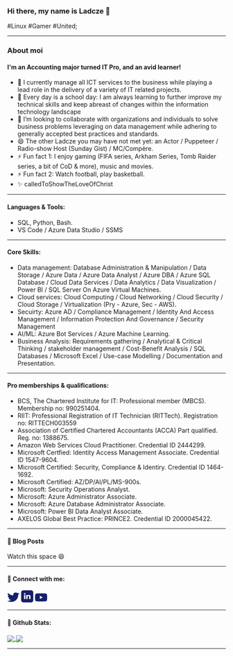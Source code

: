 ### Hi there, my name is Ladcze 👋
#Linux #Gamer #United;

--------------------------------------------------------------------------------------------------------

### About moi
#### I'm an Accounting major turned IT Pro, and an avid learner!

- 🔭 I currently manage all ICT services to the business while playing a lead role in the delivery of a variety of IT related projects.
- 🌱 Every day is a school day: I am always learning to further improve my technical skills and keep abreast of changes within the information technology landscape <!-- Check https://www.indeed.com/career-advice/career-development/keeping-up-with-technology -->
- 👯 I’m looking to collaborate with organizations and individuals to solve business problems leveraging on data management while adhering to generally accepted best         practices and standards. 
- 😄 The other Ladcze you may have not met yet: an Actor / Puppeteer / Radio-show Host (Sunday Gist) / MC/Compère. 
- ⚡ Fun fact 1: I enjoy gaming (FIFA series, Arkham Series, Tomb Raider series, a bit of CoD & more), music and movies. 
- ⚡ Fun fact 2: Watch football, play basketball. 
- ✨ calledToShowTheLoveOfChrist

--------------------------------------------------------------------------------------------------------

#### Languages & Tools: 
- SQL, Python, Bash. 
- VS Code / Azure Data Studio / SSMS

--------------------------------------------------------------------------------------------------------

#### Core Skills: 
- Data management: Database Administration & Manipulation / Data Storage / Azure Data / Azure Data Analyst / Azure DBA / Azure SQL Database / 
  Cloud Data Services / Data Analytics / Data Visualization / Power BI / SQL Server On Azure Virtual Machines.
- Cloud services:  Cloud Computing / Cloud Networking / Cloud Security / Cloud Storage / Virtualization (Pry - Azure, Sec - AWS).
- Secuirty: Azure AD / Compliance Management / Identity And Access Management / Information Protection And Governance / Security Management
- AI/ML: Azure Bot Services / Azure Machine Learning.
- Business Analysis: Requirements gathering / Analytical & Critical Thinking / stakeholder management / Cost-Benefit Analysis / SQL Databases / Microsoft Excel / Use-case Modelling / Documentation and Presentation.

--------------------------------------------------------------------------------------------------------

#### Pro memberships & qualifications: 
- BCS, The Chartered Institute for IT: Professional member (MBCS). Membership no: 990251404.
- RIIT: Professional Registration of IT Technician (RITTech). Registration no: RITTECH003559
- Association of Certified Chartered Accountants (ACCA) Part qualified. Reg. no: 1388675. 
- Amazon Web Services Cloud Practitioner. Credential ID 2444299.
- Microsoft Certfied: Identity Access Management Associate. Credential ID 1547-9604.
- Microsoft Certified: Security, Compliance & Identiry. Credential ID 1464-1692.
- Microsoft Certified: AZ/DP/AI/PL/MS-900s.
- Microsoft: Security Operations Analyst.
- Microsoft: Azure Administrator Associate. 
- Microsoft: Azure Database Administrator Associate. 
- Microsoft: Power BI Data Analyst Associate. 
- AXELOS Global Best Practice: PRINCE2. Credential ID 2000045422.

--------------------------------------------------------------------------------------------------------

#### 📕 Blog Posts
Watch this space 😄

--------------------------------------------------------------------------------------------------------

#### 💬 Connect with me:
<!-- 
[Twitter logo]@orimsway2cool
https://twitter.com/orimsway2cool | https://uk.linkedin.com/
@orimsway2cool 
-->

![](twitter_icon.png)         ![](linkedin_icon.png)          ![](youtube_icon.png)

<!--
[<img align="left" alt="orimsway2cool | Twitter" width="22px" src="https://cdn.jsdelivr.net/npm/simple-icons@v3/icons/twitter.svg" />][twitter]
[<img align="left" alt="ladecze | LinkedIn" width="22px" src="https://cdn.jsdelivr.net/npm/simple-icons@v3/icons/linkedin.svg" />][linkedin]
-->

--------------------------------------------------------------------------------------------------------

#### 👯 Github Stats:

<a href="https://github.com/Ladcze/github-readme-stats">
  <img align="center" src="https://github-readme-stats.vercel.app/api?username=Ladcze&count_private=true&show_icons=true&theme=gruvbox" />
</a>  
<!-- 
Alternate Github stats code: 
[![Ladcze's GitHub stats](https://github-readme-stats.vercel.app/api?username=ladcze)](https://github.com/ladcze/github-readme-stats)
-->

<!--#Widget to show most used programming language# -->
<a href="https://github.com/Ladcze/github-readme-stats">
  <img align="center" src="https://github-readme-stats.vercel.app/api/top-langs/?username=Ladcze&layout=compact" />
</a>



<!-- 
[![Ladcze's GitHub stats](https://github-readme-stats.vercel.app/api?username=ladcze)](https://github.com/ladcze/github-readme-stats)
-->  

--------------------------------------------------------------------------------------------------------

<!--
**Ladcze/Ladcze** is a ✨ _special_ ✨ repository because its `README.md` (this file) appears on your GitHub profile.
Here are some ideas to get you started:
- 🔭 I’m currently working on ...
- 🌱 I’m currently learning ...
- 👯 I’m looking to collaborate on ...
- 🤔 I’m looking for help with ...
- 💬 Ask me about ...
- 📫 How to reach me: ...
- 😄 Pronouns: ...
- ⚡ Fun fact: ...
-->
